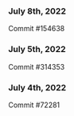 ### July 8th, 2022

Commit #154638

### July 5th, 2022

Commit #314353


### July 4th, 2022

Commit #72281
